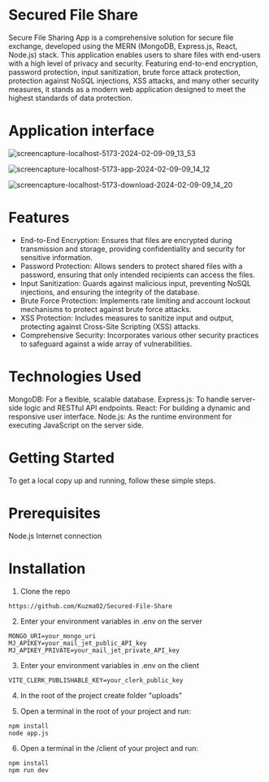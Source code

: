 # Secured File Share

Secure File Sharing App is a comprehensive solution for secure file exchange, developed using the MERN (MongoDB, Express.js, React, Node.js) stack. This application enables users to share files with end-users with a high level of privacy and security. Featuring end-to-end encryption, password protection, input sanitization, brute force attack protection, protection against NoSQL injections, XSS attacks, and many other security measures, it stands as a modern web application designed to meet the highest standards of data protection.

# Application interface

![screencapture-localhost-5173-2024-02-09-09_13_53](https://github.com/Kuzma02/Secured-File-Share/assets/138793624/bd3c6cf8-5a0a-4c96-a7c7-a77052a2674e)

![screencapture-localhost-5173-app-2024-02-09-09_14_12](https://github.com/Kuzma02/Secured-File-Share/assets/138793624/da30c3e4-bf2e-4550-b7b9-2ff8e1acbf77)

![screencapture-localhost-5173-download-2024-02-09-09_14_20](https://github.com/Kuzma02/Secured-File-Share/assets/138793624/3f9a9ffb-1e81-4d33-a7c6-ba1f08d64c82)

# Features
- End-to-End Encryption: Ensures that files are encrypted during transmission and storage, providing confidentiality and security for sensitive information.
- Password Protection: Allows senders to protect shared files with a password, ensuring that only intended recipients can access the files.
- Input Sanitization: Guards against malicious input, preventing NoSQL injections, and ensuring the integrity of the database.
- Brute Force Protection: Implements rate limiting and account lockout mechanisms to protect against brute force attacks.
- XSS Protection: Includes measures to sanitize input and output, protecting against Cross-Site Scripting (XSS) attacks.
- Comprehensive Security: Incorporates various other security practices to safeguard against a wide array of vulnerabilities.

# Technologies Used
MongoDB: For a flexible, scalable database.
Express.js: To handle server-side logic and RESTful API endpoints.
React: For building a dynamic and responsive user interface.
Node.js: As the runtime environment for executing JavaScript on the server side.

# Getting Started
To get a local copy up and running, follow these simple steps.

# Prerequisites
Node.js
Internet connection

# Installation

1. Clone the repo
```
https://github.com/Kuzma02/Secured-File-Share
```

2. Enter your environment variables in .env on the server
```
MONGO_URI=your_mongo_uri
MJ_APIKEY=your_mail_jet_public_API_key
MJ_APIKEY_PRIVATE=your_mail_jet_private_API_key
```

3. Enter your environment variables in .env on the client
```
VITE_CLERK_PUBLISHABLE_KEY=your_clerk_public_key
```

4. In the root of the project create folder "uploads"

5. Open a terminal in the root of your project and run:
```
npm install
node app.js
```
6. Open a terminal in the /client of your project and run:
```
npm install
npm run dev
```
